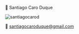 👋 Santiago Caro Duque


<img src="https://github-readme-stats.vercel.app/api?username=santiagocarod&show_icons=true&theme=gotham" alt="santiagocarod" />

📩 santiagocaroduque@gmail.com
